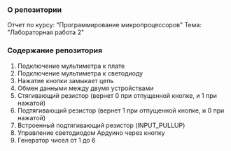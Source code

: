 ### О репозитории
Отчет по курсу: "Программирование микропроцессоров"
Тема: "Лабораторная работа 2"


### Содержание репозитория
1. Подключение мультиметра к плате
2. Подключение мультиметра к светодиоду
3. Нажатие кнопки замыкает цепь
4. Обмен данными между двумя устройствами
5. Стягивающий резистор (вернет 0 при отпущенной кнопке, и 1 при нажатой)
6. Подтягивающий резистор (вернет 1 при отпущенной кнопке, и 0 при нажатой)
7. Встроенный подтягивающий резистор (INPUT_PULLUP)
8. Управление светодиодом Ардуино через кнопку
9. Генератор чисел от 1 до 6
